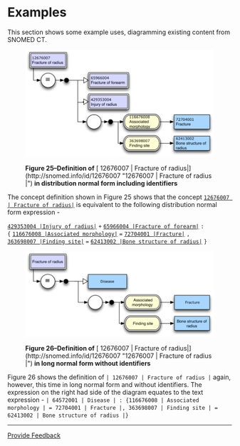 # Examples

This section shows some example uses, diagramming existing content from SNOMED CT.

<figure><img src="../images/29950859.png" alt=""><figcaption><p><strong>Figure 25–Definition of</strong> [ 12676007 | Fracture of radius|](http://snomed.info/id/12676007 "12676007 | Fracture of radius |") <strong>in distribution normal form including identifiers</strong></p></figcaption></figure>

The concept definition shown in Figure 25 shows that the concept [`12676007 | Fracture of radius|`](http://snomed.info/id/12676007) is equivalent to the following distribution normal form expression -

[`429353004 |Injury of radius|`](http://snomed.info/id/429353004) `+` [`65966004 |Fracture of forearm|`](http://snomed.info/id/65966004) `:`\
`{` [`116676008 |Associated morphology|`](http://snomed.info/id/116676008) `=` [`72704001 |Fracture|`](http://snomed.info/id/72704001) `,`\
[`363698007 |Finding site|`](http://snomed.info/id/363698007) `=` [`62413002 |Bone structure of radius|`](http://snomed.info/id/62413002) `}`

<figure><img src="../images/29950860.png" alt=""><figcaption><p><strong>Figure 26–Definition of</strong> [ 12676007 | Fracture of radius|](http://snomed.info/id/12676007 "12676007 | Fracture of radius |") <strong>in long normal form without identifiers</strong></p></figcaption></figure>

Figure 26 shows the definition of `| 12676007 | Fracture of radius |` again, however, this time in long normal form and without identifiers. The expression on the right had side of the diagram equates to the text expression - `| 64572001 | Disease | : {116676008 | Associated morphology | = 72704001 | Fracture |, 363698007 | Finding site | = 62413002 | Bone structure of radius |}`

***






<a href="https://docs.google.com/forms/d/e/1FAIpQLScTmbZIf0UEQwYDkY27EEWBkaiYkHSbR0_9DmFrMLXoQLyL7Q/viewform?usp=pp_url&entry.1767247133=SNOMED+Diagramming+Specification&entry.670899847=Examples" class="button primary">Provide Feedback</a>
